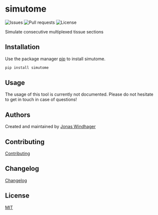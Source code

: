 # simutome

![Issues](https://img.shields.io/github/issues/BodenmillerGroup/simutome)
![Pull requests](https://img.shields.io/github/issues-pr/BodenmillerGroup/simutome)
![License](https://img.shields.io/github/license/BodenmillerGroup/simutome)

Simulate consecutive multiplexed tissue sections

## Installation

Use the package manager [pip](https://pip.pypa.io/en/stable/) to install simutome.

```bash
pip install simutome
```

## Usage

The usage of this tool is currently not documented. Please do not hesitate to get in touch in case of questions!

## Authors

Created and maintained by [Jonas Windhager](mailto:jonas.windhager@uzh.ch)

## Contributing

[Contributing](https://github.com/BodenmillerGroup/napari-imc/blob/main/CONTRIBUTING.md)

## Changelog

[Changelog](https://github.com/BodenmillerGroup/simutome/blob/main/CHANGELOG.md)

## License

[MIT](https://github.com/BodenmillerGroup/simutome/blob/main/LICENSE)
